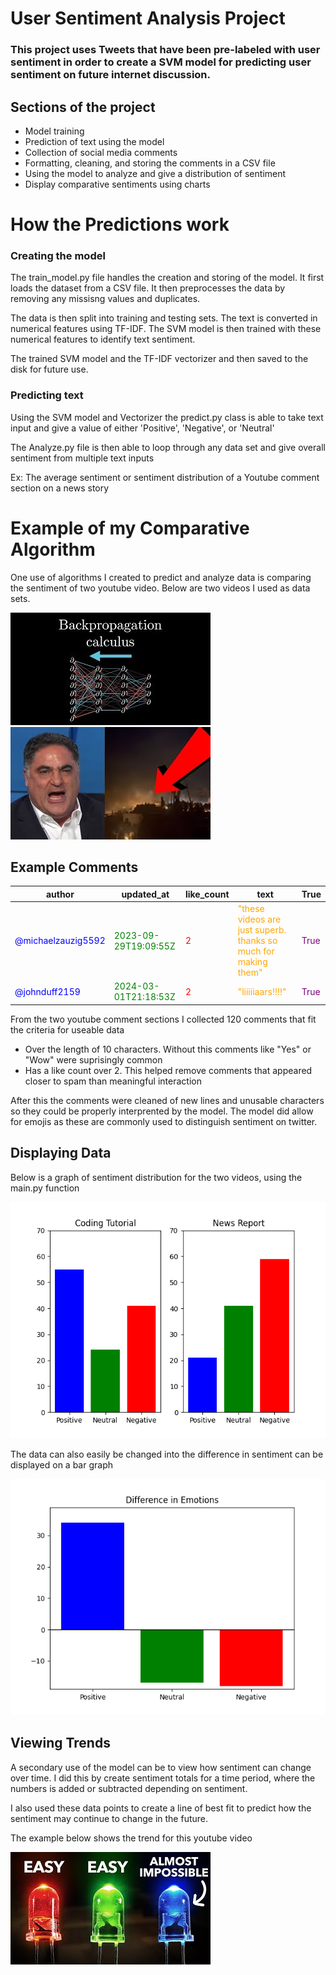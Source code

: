 # User Sentiment Analysis Project

### This project uses Tweets that have been pre-labeled with user sentiment in order to create a SVM model for predicting user sentiment on future internet discussion.

## Sections of the project
- Model training
- Prediction of text using the model
- Collection of social media comments
- Formatting, cleaning, and storing the comments in a CSV file
- Using the model to analyze and give a distribution of sentiment
- Display comparative sentiments using charts

# How the Predictions work

### Creating the model
The train_model.py file handles the creation and storing of the model. It first loads the dataset from a CSV file. It then preprocesses the data by removing any missisng values and duplicates. 

The data is then split into training and testing sets. The text is converted in numerical features using TF-IDF. The SVM model is then trained with these numerical features to identify text sentiment. 

The trained SVM model and the TF-IDF vectorizer and then saved to the disk for future use. 

### Predicting text

Using the SVM model and Vectorizer the predict.py class is able to take text input and give a value of either 'Positive', 'Negative', or 'Neutral'

The Analyze.py file is then able to loop through any data set and give overall sentiment from multiple text inputs

Ex: The average sentiment or sentiment distribution of a Youtube comment section on a news story

# Example of my Comparative Algorithm

One use of algorithms I created to predict and analyze data is comparing the sentiment of two youtube video. Below are two videos I used as data sets. 



[![Video 1](data/output_graphs/tIeHLnjs5U8-MQ.jpg)](https://www.youtube.com/watch?v=tIeHLnjs5U8&ab_channel=3Blue1Brown)[![Video 2](data/output_graphs/tgKdF8vwUco-MQ.jpg)](https://www.youtube.com/watch?v=tgKdF8vwUco&ab_channel=TheYoungTurks)

## Example Comments

| author               | updated_at            | like_count | text                                                                 | True   |
|----------------------|-----------------------|------------|----------------------------------------------------------------------|--------|
| <span style="color: blue">@michaelzauzig5592</span> | <span style="color: green">2023-09-29T19:09:55Z</span> | <span style="color: red">2</span>        | <span style="color: orange">"these videos are just superb. thanks so much for making them"</span> | <span style="color: purple">True</span> |
| <span style="color: blue">@johnduff2159</span> | <span style="color: green">2024-03-01T21:18:53Z</span> | <span style="color: red">2</span>        | <span style="color: orange">"liiiiiaars!!!!"</span> | <span style="color: purple">True</span> |

From the two youtube comment sections I collected 120 comments that fit the criteria for useable data
- Over the length of 10 characters. Without this comments like "Yes" or "Wow" were suprisingly common
- Has a like count over 2. This helped remove comments that appeared closer to spam than meaningful interaction 

After this the comments were cleaned of new lines and unusable characters so they could be properly interprented by the model. The model did allow for emojis as these are commonly used to distinguish sentiment on twitter. 

## Displaying Data

Below is a graph of sentiment distribution for the two videos, using the main.py function 


![Figure 1](data/output_graphs/Figure_1.png)

The data can also easily be changed into the difference in sentiment can be displayed on a bar graph


![Figure 2](data/output_graphs/Figure_2.png)

## Viewing Trends

A secondary use of the model can be to view how sentiment can change over time. I did this by create sentiment totals for a time period, where the numbers is added or subtracted depending on sentiment. 

I also used these data points to create a line of best fit to predict how the sentiment may continue to change in the future. 

The example below shows the trend for this youtube video

[![Video 3](data/output_graphs/AF8d72mA41M-MQ.jpg)](https://www.youtube.com/watch?v=AF8d72mA41M&ab_channel=Veritasium)
